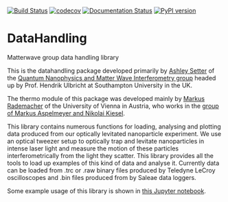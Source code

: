 [![Build Status](https://travis-ci.org/AshleySetter/datahandling.png)](https://travis-ci.org/AshleySetter/datahandling)
[![codecov](https://codecov.io/gh/AshleySetter/datahandling/branch/master/graph/badge.svg)](https://codecov.io/gh/AshleySetter/datahandling)
[![Documentation Status](https://readthedocs.org/projects/datahandling/badge/?version=latest)](http://datahandling.readthedocs.org/en/latest/?badge=latest)
[![PyPI version](https://badge.fury.io/py/datahandling.svg)](https://badge.fury.io/py/datahandling)

# DataHandling
Matterwave group data handling library

This is the datahandling package developed primarily by [Ashley Setter](http://cmg.soton.ac.uk/people/ajs3g11/) of the [Quantum Nanophysics and Matter Wave Interferometry group](http://phyweb.phys.soton.ac.uk/matterwave/html/index.html) headed up by Prof. Hendrik Ulbricht at Southampton University in the UK.

The thermo module of this package was developed mainly by [Markus Rademacher](https://www.linkedin.com/in/markusrademacher/) of the University of Vienna in Austria, who works in the [group of Markus Aspelmeyer and Nikolai Kiesel](http://aspelmeyer.quantum.at/).

This library contains numerous functions for loading, analysing and plotting data produced from our optically levitated nanoparticle experiment. We use an optical tweezer setup to optically trap and levitate nanoparticles in intense laser light and measure the motion of these particles interferometrically from the light they scatter. This library provides all the tools to load up examples of this kind of data and analyse it. Currently data can be loaded from .trc or .raw binary files produced by Teledyne LeCroy oscilloscopes and .bin files produced from by Saleae data loggers. 

Some example usage of this library is shown in [this Jupyter notebook](Usage_Demonstration.ipynb).